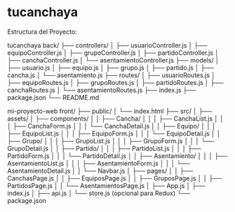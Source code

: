 # tucanchaya
Estructura del Proyecto:

tucanchaya back/
├── controllers/
│   ├── usuarioController.js
│   ├── equipoController.js
│   ├── grupoController.js
│   ├── partidoController.js
│   ├── canchaController.js
│   └── asentamientoController.js
├── models/
│   ├── usuario.js
│   ├── equipo.js
│   ├── grupo.js
│   ├── partido.js
│   ├── cancha.js
│   └── asentamiento.js
├── routes/
│   ├── usuarioRoutes.js
│   ├── equipoRoutes.js
│   ├── grupoRoutes.js
│   ├── partidoRoutes.js
│   ├── canchaRoutes.js
│   └── asentamientoRoutes.js
├── index.js
├── package.json
└── README.md


mi-proyecto-web front/
├── public/
│   └── index.html
├── src/
│   ├── assets/
│   ├── components/
│   │   ├── Cancha/
│   │   │   ├── CanchaList.js
│   │   │   ├── CanchaForm.js
│   │   │   └── CanchaDetail.js
│   │   ├── Equipo/
│   │   │   ├── EquipoList.js
│   │   │   ├── EquipoForm.js
│   │   │   └── EquipoDetail.js
│   │   ├── Grupo/
│   │   │   ├── GrupoList.js
│   │   │   ├── GrupoForm.js
│   │   │   └── GrupoDetail.js
│   │   ├── Partido/
│   │   │   ├── PartidoList.js
│   │   │   ├── PartidoForm.js
│   │   │   └── PartidoDetail.js
│   │   ├── Asentamiento/
│   │   │   ├── AsentamientoList.js
│   │   │   ├── AsentamientoForm.js
│   │   │   └── AsentamientoDetail.js
│   │   └── Navbar.js
│   ├── pages/
│   │   ├── CanchasPage.js
│   │   ├── EquiposPage.js
│   │   ├── GruposPage.js
│   │   ├── PartidosPage.js
│   │   └── AsentamientosPage.js
│   ├── App.js
│   ├── index.js
│   ├── api.js
│   └── store.js (opcional para Redux)
└── package.json

